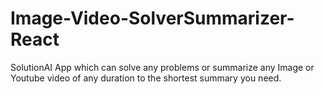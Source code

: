 # Image-Video-SolverSummarizer-React
SolutionAI App which can solve any problems or summarize any Image or Youtube video of any duration to the shortest summary you need.
